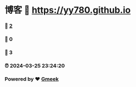 # 博客 :link: https://yy780.github.io 
### :page_facing_up: [2](https://yy780.github.io/tag.html) 
### :speech_balloon: 0 
### :hibiscus: 3 
### :alarm_clock: 2024-03-25 23:24:20 
### Powered by :heart: [Gmeek](https://github.com/Meekdai/Gmeek)
